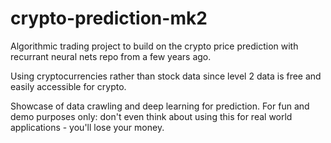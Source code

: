 ﻿# crypto-prediction-mk2

Algorithmic trading project to build on the crypto price prediction with recurrant neural nets repo from a few years ago.

Using cryptocurrencies rather than stock data since level 2 data is free and easily accessible for crypto.

Showcase of data crawling and deep learning for prediction. For fun and demo purposes only: don't even think about using this for real world applications - you'll lose your money.
